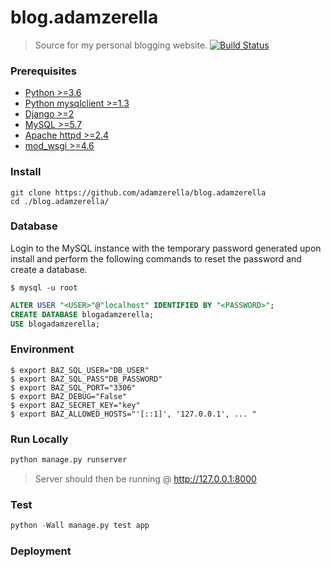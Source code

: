 # blog.adamzerella
> Source for my personal blogging website.
[![Build Status](https://travis-ci.org/adamzerella/blog.adamzerella.svg?branch=master)](https://travis-ci.org/adamzerella/blog.adamzerella)

### Prerequisites
*   [Python >=3.6](https://www.python.org/downloads/)
*   [Python mysqlclient >=1.3](https://pypi.python.org/pypi/mysqlclient)
*   [Django >=2](https://www.djangoproject.com/download/)
*   [MySQL >=5.7](https://dev.mysql.com/downloads/mysql/)
*   [Apache httpd >=2.4](https://httpd.apache.org/)
*   [mod_wsgi >=4.6](http://modwsgi.readthedocs.io/en/develop/installation.html)

### Install
```git
git clone https://github.com/adamzerella/blog.adamzerella
cd ./blog.adamzerella/
```

### Database
Login to the MySQL instance with the temporary password generated upon install and perform the following commands to reset the password and create a database.
```shell
$ mysql -u root
```

```sql
ALTER USER "<USER>"@"localhost" IDENTIFIED BY "<PASSWORD>";
CREATE DATABASE blogadamzerella;
USE blogadamzerella;
```

### Environment
```shell
$ export BAZ_SQL_USER="DB_USER"
$ export BAZ_SQL_PASS"DB_PASSWORD"
$ export BAZ_SQL_PORT="3306"
$ export BAZ_DEBUG="False"
$ export BAZ_SECRET_KEY="key"
$ export BAZ_ALLOWED_HOSTS="'[::1]', '127.0.0.1', ... "
```

### Run Locally
```python
python manage.py runserver
```
> Server should then be running @ http://127.0.0.1:8000

### Test
```python
python -Wall manage.py test app
```

### Deployment
